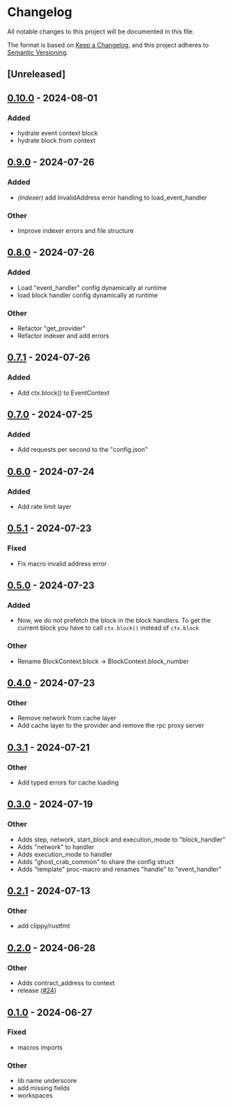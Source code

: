# Changelog
All notable changes to this project will be documented in this file.

The format is based on [Keep a Changelog](https://keepachangelog.com/en/1.0.0/),
and this project adheres to [Semantic Versioning](https://semver.org/spec/v2.0.0.html).

## [Unreleased]

## [0.10.0](https://github.com/stakelens/ghost-crab/compare/ghost-crab-v0.9.0...ghost-crab-v0.10.0) - 2024-08-01

### Added
- hydrate event context block
- hydrate block from context

## [0.9.0](https://github.com/stakelens/ghost-crab/compare/ghost-crab-v0.8.0...ghost-crab-v0.9.0) - 2024-07-26

### Added
- *(indexer)* add InvalidAddress error handling to load_event_handler

### Other
- Improve indexer errors and file structure

## [0.8.0](https://github.com/stakelens/ghost-crab/compare/ghost-crab-v0.7.1...ghost-crab-v0.8.0) - 2024-07-26

### Added
- Load "event_handler" config dynamically at runtime
- load block handler config dynamically at runtime

### Other
- Refactor "get_provider"
- Refactor indexer and add errors

## [0.7.1](https://github.com/stakelens/ghost-crab/compare/ghost-crab-v0.7.0...ghost-crab-v0.7.1) - 2024-07-26

### Added
- Add ctx.block() to EventContext

## [0.7.0](https://github.com/stakelens/ghost-crab/compare/ghost-crab-v0.6.0...ghost-crab-v0.7.0) - 2024-07-25

### Added
- Add requests per second to the "config.json"

## [0.6.0](https://github.com/stakelens/ghost-crab/compare/ghost-crab-v0.5.1...ghost-crab-v0.6.0) - 2024-07-24

### Added
- Add rate limit layer

## [0.5.1](https://github.com/stakelens/ghost-crab/compare/ghost-crab-v0.5.0...ghost-crab-v0.5.1) - 2024-07-23

### Fixed
- Fix macro invalid address error

## [0.5.0](https://github.com/stakelens/ghost-crab/compare/ghost-crab-v0.4.0...ghost-crab-v0.5.0) - 2024-07-23

### Added
- Now, we do not prefetch the block in the block handlers. To get the current block you have to call `ctx.block()` instead of `ctx.block`

### Other
- Rename BlockContext.block -> BlockContext.block_number

## [0.4.0](https://github.com/stakelens/ghost-crab/compare/ghost-crab-v0.3.1...ghost-crab-v0.4.0) - 2024-07-23

### Other
- Remove network from cache layer
- Add cache layer to the provider and remove the rpc proxy server

## [0.3.1](https://github.com/stakelens/ghost-crab/compare/ghost-crab-v0.3.0...ghost-crab-v0.3.1) - 2024-07-21

### Other
- Add typed errors for cache loading

## [0.3.0](https://github.com/stakelens/ghost-crab/compare/ghost-crab-v0.2.1...ghost-crab-v0.3.0) - 2024-07-19

### Other
- Adds step, network, start_block and execution_mode to "block_handler"
- Adds "network" to handler
- Adds execution_mode to handler
- Adds "ghost_crab_common" to share the config struct
- Adds "template" proc-macro and renames "handle" to "event_handler"

## [0.2.1](https://github.com/stakelens/ghost-crab/compare/ghost-crab-v0.2.0...ghost-crab-v0.2.1) - 2024-07-13

### Other
- add clippy/rustfmt

## [0.2.0](https://github.com/vistastaking/ghost-crab/compare/ghost-crab-v0.1.0...ghost-crab-v0.2.0) - 2024-06-28

### Other
- Adds contract_address to context
- release ([#24](https://github.com/vistastaking/ghost-crab/pull/24))

## [0.1.0](https://github.com/vistastaking/ghost-crab/releases/tag/ghost-crab-v0.1.0) - 2024-06-27

### Fixed
- macros imports

### Other
- lib name underscore
- add missing fields
- workspaces
